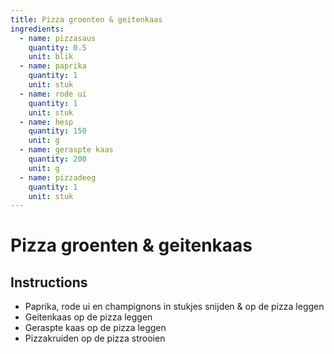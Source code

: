```yaml
---
title: Pizza groenten & geitenkaas
ingredients:
  - name: pizzasaus
    quantity: 0.5
    unit: blik
  - name: paprika
    quantity: 1
    unit: stuk
  - name: rode ui
    quantity: 1
    unit: stuk
  - name: hesp
    quantity: 150
    unit: g
  - name: geraspte kaas
    quantity: 200
    unit: g
  - name: pizzadeeg
    quantity: 1
    unit: stuk
---
```


# Pizza groenten & geitenkaas

## Instructions
  - Paprika, rode ui en champignons in stukjes snijden & op de pizza leggen
  - Geitenkaas op de pizza leggen
  - Geraspte kaas op de pizza leggen
  - Pizzakruiden op de pizza strooien